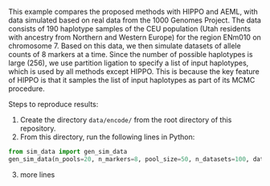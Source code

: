 This example compares the proposed methods with HIPPO and AEML, with data simulated based on real data from the 1000 Genomes Project. The data consists of 190 haplotype samples of the CEU population (Utah residents with ancestry from Northern and Western Europe) for the region ENm010 on chromosome 7. Based on this data, we then simulate datasets of allele counts of 8 markers at a time. Since the number of possible haplotypes is large (256), we use partition ligation to specify a list of input haplotypes, which is used by all methods except HIPPO. This is because the key feature of HIPPO is that it samples the list of input haplotypes as part of its MCMC procedure. 

Steps to reproduce results:
1. Create the directory `data/encode/` from the root directory of this repository.
2. From this directory, run the following lines in Python:
```python
from sim_data import gen_sim_data
gen_sim_data(n_pools=20, n_markers=8, pool_size=50, n_datasets=100, data_dir='../../data/encode/')
```
3. more lines